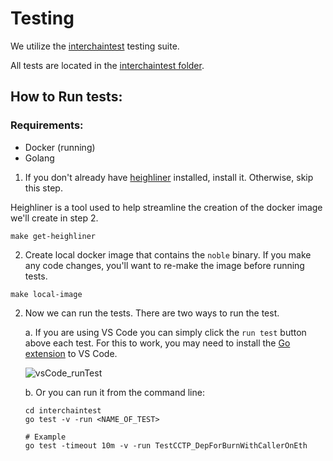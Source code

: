 # Testing


We utilize the [interchaintest](https://github.com/strangelove-ventures/interchaintest) testing suite.

All tests are located in the [interchaintest folder](../interchaintest/).

## How to Run tests:

### Requirements:

- Docker (running)
- Golang

1. If you don't already have [heighliner](https://github.com/strangelove-ventures/heighliner) installed, install it. Otherwise, skip this step.

Heighliner is a tool used to help streamline the creation of the docker image we'll create in step 2.

`make get-heighliner`

2. Create local docker image that contains the `noble` binary. 
If you make any code changes, you'll want to re-make the image before running tests. 

`make local-image`

2. Now we can run the tests. There are two ways to run the test.
   
    a. If you are using VS Code you can simply click the `run test` button above each test.
    For this to work, you may need to install the [Go extension](https://marketplace.visualstudio.com/items?itemName=golang.Go) to VS Code.

    ![vsCode_runTest](../docs/images/vscode_runtests.png)

    b. Or you can run it from the command line:

    ```
    cd interchaintest
    go test -v -run <NAME_OF_TEST>

    # Example
    go test -timeout 10m -v -run TestCCTP_DepForBurnWithCallerOnEth
    ```

